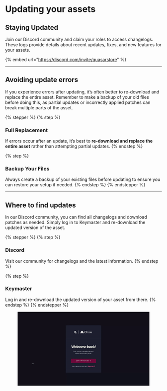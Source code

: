 # Updating your assets

## Staying Updated

Join our Discord community and claim your roles to access changelogs. These logs provide details about recent updates, fixes, and new features for your assets.

{% embed url="https://discord.com/invite/quasarstore" %}

***

## **Avoiding update errors**

If you experience errors after updating, it’s often better to re-download and replace the entire asset. Remember to make a backup of your old files before doing this, as partial updates or incorrectly applied patches can break multiple parts of the asset.

{% stepper %}
{% step %}
### Full Replacement

If errors occur after an update, it’s best to **re-download and replace the entire asset** rather than attempting partial updates.
{% endstep %}

{% step %}
### Backup Your Files

Always create a backup of your existing files before updating to ensure you can restore your setup if needed.
{% endstep %}
{% endstepper %}

***

## **Where to find updates**

In our Discord community, you can find all changelogs and download patches as needed. Simply log in to Keymaster and re-download the updated version of the asset.&#x20;

{% stepper %}
{% step %}
### Discord

Visit our community for changelogs and the latest information.
{% endstep %}

{% step %}
### Keymaster

Log in and re-download the updated version of your asset from there.
{% endstep %}
{% endstepper %}

<figure><img src="../.gitbook/assets/ezgif-5-f03822751d (1).gif" alt=""><figcaption></figcaption></figure>
